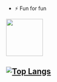 - ⚡ Fun for fun

<a href="https://github.com/tulamelkii/openstack">
  <img height="100" align="center" src="https://github-readme-stats.vercel.app/api/pin/?username=tulamelkii&repo=openstack&theme=transparent" />


## [![Top Langs](https://github-readme-stats.vercel.app/api/top-langs/?username=tulamelkii&layout=donut&cache_seconds=86400&theme=transparent)](https://github.com/tulamelkii/tulamelkii) 


<!---
tulamelkii/tulamelkii is a ✨ special ✨ repository because its `README.md` (this file) appears on your GitHub profile.
You can click the Preview link to take a look at your changes.
--->
